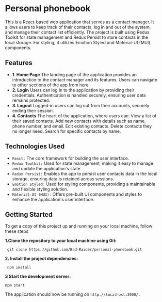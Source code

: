 # Personal phonebook

This is a React-based web application that serves as a contact manager. It allows users to keep track of their contacts, log in and out of the system, and manage their contact list efficiently. The project is built using Redux Toolkit for state management and Redux Persist to store contacts in the local storage. For styling, it utilizes Emotion Styled and Material-UI (MUI) components.

## Features

- **1. Home Page**
The landing page of the application provides an introduction to the contact manager and its features.
Users can navigate to other sections of the app from here.
- **2. Login**
Users can log in to the application by providing their credentials.
Authentication is handled securely, ensuring user data remains protected.
- **3. Logout**
Logged-in users can log out from their accounts, securely ending their session.
- **4. Contacts**
The heart of the application, where users can:
View a list of their saved contacts.
Add new contacts with details such as name, phone number, and email.
Edit existing contacts.
Delete contacts they no longer need.
Search for specific contacts by name.

## Technologies Used
- `React:` The core framework for building the user interface.
- `Redux Toolkit:` Used for state management, making it easy to manage and update the application's state.
- `Redux Persist:` Enables the app to persist user contacts data in the local storage, ensuring data is retained across sessions.
- `Emotion Styled:` Used for styling components, providing a maintainable and flexible styling solution.
- `Material-UI (MUI):` Offers pre-built UI components and styles to enhance the application's user interface.

## Getting Started
To get a copy of this project up and running on your local machine, follow these steps:

**1.Clone the repository to your local machine using Git:**
```shell
 git clone https://github.com/Bad-Raider/personal-phonebook.git
```
**2. Install the project dependencies:**
```shell
 npm install
```
**3 Start the development server:**
```shell
npm start
```
The application should now be running on `http://localhost:3000/.`

